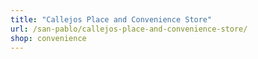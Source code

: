 ```yaml
---
title: "Callejos Place and Convenience Store"
url: /san-pablo/callejos-place-and-convenience-store/
shop: convenience
---
```

